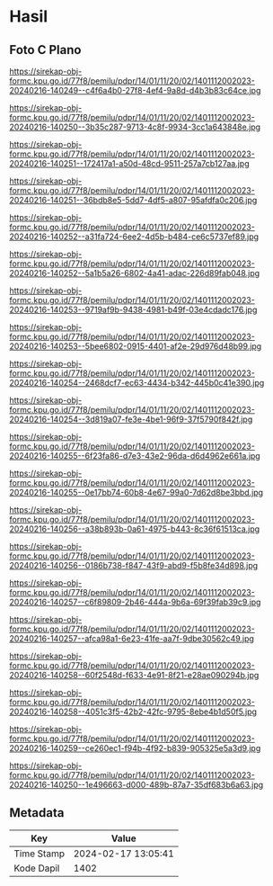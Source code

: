 # Hasil

## Foto C Plano

https://sirekap-obj-formc.kpu.go.id/77f8/pemilu/pdpr/14/01/11/20/02/1401112002023-20240216-140249--c4f6a4b0-27f8-4ef4-9a8d-d4b3b83c64ce.jpg

https://sirekap-obj-formc.kpu.go.id/77f8/pemilu/pdpr/14/01/11/20/02/1401112002023-20240216-140250--3b35c287-9713-4c8f-9934-3cc1a643848e.jpg

https://sirekap-obj-formc.kpu.go.id/77f8/pemilu/pdpr/14/01/11/20/02/1401112002023-20240216-140251--172417a1-a50d-48cd-9511-257a7cb127aa.jpg

https://sirekap-obj-formc.kpu.go.id/77f8/pemilu/pdpr/14/01/11/20/02/1401112002023-20240216-140251--36bdb8e5-5dd7-4df5-a807-95afdfa0c206.jpg

https://sirekap-obj-formc.kpu.go.id/77f8/pemilu/pdpr/14/01/11/20/02/1401112002023-20240216-140252--a31fa724-6ee2-4d5b-b484-ce6c5737ef89.jpg

https://sirekap-obj-formc.kpu.go.id/77f8/pemilu/pdpr/14/01/11/20/02/1401112002023-20240216-140252--5a1b5a26-6802-4a41-adac-226d89fab048.jpg

https://sirekap-obj-formc.kpu.go.id/77f8/pemilu/pdpr/14/01/11/20/02/1401112002023-20240216-140253--9719af9b-9438-4981-b49f-03e4cdadc176.jpg

https://sirekap-obj-formc.kpu.go.id/77f8/pemilu/pdpr/14/01/11/20/02/1401112002023-20240216-140253--5bee6802-0915-4401-af2e-29d976d48b99.jpg

https://sirekap-obj-formc.kpu.go.id/77f8/pemilu/pdpr/14/01/11/20/02/1401112002023-20240216-140254--2468dcf7-ec63-4434-b342-445b0c41e390.jpg

https://sirekap-obj-formc.kpu.go.id/77f8/pemilu/pdpr/14/01/11/20/02/1401112002023-20240216-140254--3d819a07-fe3e-4be1-96f9-37f5790f842f.jpg

https://sirekap-obj-formc.kpu.go.id/77f8/pemilu/pdpr/14/01/11/20/02/1401112002023-20240216-140255--6f23fa86-d7e3-43e2-96da-d6d4962e661a.jpg

https://sirekap-obj-formc.kpu.go.id/77f8/pemilu/pdpr/14/01/11/20/02/1401112002023-20240216-140255--0e17bb74-60b8-4e67-99a0-7d62d8be3bbd.jpg

https://sirekap-obj-formc.kpu.go.id/77f8/pemilu/pdpr/14/01/11/20/02/1401112002023-20240216-140256--a38b893b-0a61-4975-b443-8c36f61513ca.jpg

https://sirekap-obj-formc.kpu.go.id/77f8/pemilu/pdpr/14/01/11/20/02/1401112002023-20240216-140256--0186b738-f847-43f9-abd9-f5b8fe34d898.jpg

https://sirekap-obj-formc.kpu.go.id/77f8/pemilu/pdpr/14/01/11/20/02/1401112002023-20240216-140257--c6f89809-2b46-444a-9b6a-69f39fab39c9.jpg

https://sirekap-obj-formc.kpu.go.id/77f8/pemilu/pdpr/14/01/11/20/02/1401112002023-20240216-140257--afca98a1-6e23-41fe-aa7f-9dbe30562c49.jpg

https://sirekap-obj-formc.kpu.go.id/77f8/pemilu/pdpr/14/01/11/20/02/1401112002023-20240216-140258--60f2548d-f633-4e91-8f21-e28ae090294b.jpg

https://sirekap-obj-formc.kpu.go.id/77f8/pemilu/pdpr/14/01/11/20/02/1401112002023-20240216-140258--4051c3f5-42b2-42fc-9795-8ebe4b1d50f5.jpg

https://sirekap-obj-formc.kpu.go.id/77f8/pemilu/pdpr/14/01/11/20/02/1401112002023-20240216-140259--ce260ec1-f94b-4f92-b839-905325e5a3d9.jpg

https://sirekap-obj-formc.kpu.go.id/77f8/pemilu/pdpr/14/01/11/20/02/1401112002023-20240216-140250--1e496663-d000-489b-87a7-35df683b6a63.jpg


## Metadata

| Key        | Value               |
| ---------- | ------------------- |
| Time Stamp | 2024-02-17 13:05:41 |
| Kode Dapil | 1402                |



